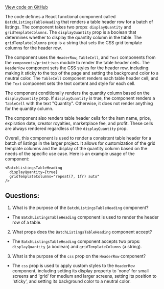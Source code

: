 [View code on GitHub](zoo-labs/zoo/blob/master/app/components/portfolio/BatchListingsTableHeading.tsx)

The code defines a React functional component called `BatchListingsTableHeading` that renders a table header row for a batch of listings. The component takes two props: `displayQuantity` and `gridTemplateColumns`. The `displayQuantity` prop is a boolean that determines whether to display the quantity column in the table. The `gridTemplateColumns` prop is a string that sets the CSS grid template columns for the header row.

The component uses the `HeaderRow`, `TableCell`, and `Text` components from the `components/primitives` module to render the table header cells. The `HeaderRow` component sets the CSS styles for the header row, including making it sticky to the top of the page and setting the background color to a neutral color. The `TableCell` component renders each table header cell, and the `Text` component sets the text content and style for each cell.

The component conditionally renders the quantity column based on the `displayQuantity` prop. If `displayQuantity` is true, the component renders a `TableCell` with the text "Quantity". Otherwise, it does not render anything for the quantity column.

The component also renders table header cells for the item name, price, expiration date, creator royalties, marketplace fee, and profit. These cells are always rendered regardless of the `displayQuantity` prop.

Overall, this component is used to render a consistent table header for a batch of listings in the larger project. It allows for customization of the grid template columns and the display of the quantity column based on the needs of the specific use case. Here is an example usage of the component:

```
<BatchListingsTableHeading
  displayQuantity={true}
  gridTemplateColumns="repeat(7, 1fr) auto"
/>
```
## Questions: 
 1. What is the purpose of the `BatchListingsTableHeading` component?
- The `BatchListingsTableHeading` component is used to render the header row of a table.

2. What props does the `BatchListingsTableHeading` component accept?
- The `BatchListingsTableHeading` component accepts two props: `displayQuantity` (a boolean) and `gridTemplateColumns` (a string).

3. What is the purpose of the `css` prop on the `HeaderRow` component?
- The `css` prop is used to apply custom styles to the `HeaderRow` component, including setting its display property to 'none' for small screens and 'grid' for medium and larger screens, setting its position to 'sticky', and setting its background color to a neutral color.